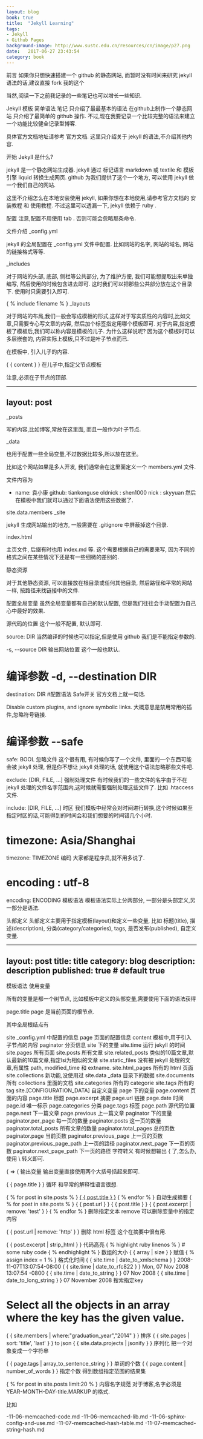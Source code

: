 ```yaml
---
layout: blog
book: true
title:  "Jekyll Learning"
tags:
- Jekyll
- Github Pages
background-image: http://www.sustc.edu.cn/resources/cn/image/p27.png
date:   2017-06-27 23:43:54
category: book
---
```



前言
如果你只想快速搭建一个 github 的静态网站, 而暂时没有时间来研究 jekyll 语法的话,建议直接 fork 我的这个

当然,阅读一下之前我记录的一些笔记也可以增长一些知识.

Jekyll 模板 简单语法 笔记 只介绍了最最基本的语法
在github上制作一个静态网站 只介绍了最简单的 github 操作.
不过,现在我要记录一个比较完整的语法来建立一个功能比较健全记录型博客.

具体官方文档地址请参考 官方文档.
这里只介绍关于 jekyll 的语法,不介绍其他内容.

开始
Jekyll 是什么?

jekyll 是一个静态网站生成器.
jekyll 通过 标记语言 markdown 或 textile 和 模板引擎 liquid 转换生成网页.
github 为我们提供了这个一个地方, 可以使用 jekyll 做一个我们自己的网站.

这里不介绍怎么在本地安装使用 jekyll, 如果你想在本地使用,请参考官方文档的 安装教程 和 使用教程.
不过这里可以透漏一下, jekyll 依赖于 ruby .

配置
注意,配置不用使用 tab . 否则可能会忽略那条命令.

文件介绍
_config.yml

jekyll 的全局配置在 _config.yml 文件中配置.
比如网站的名字, 网站的域名, 网站的链接格式等等.

_includes

对于网站的头部, 底部, 侧栏等公共部分, 为了维护方便, 我们可能想提取出来单独编写, 然后使用的时候包含进去即可.
这时我们可以把那些公共部分放在这个目录下.
使用时只需要引入即可.

{ % include filename % }
_layouts

对于网站的布局,我们一般会写成模板的形式,这样对于写实质性的内容时,比如文章,只需要专心写文章的内容, 然后加个标签指定用哪个模板即可. 对于内容,指定模板了模板后,我们可以称内容是模板的儿子.
为什么这样说呢? 因为这个模板时可以多层嵌套的, 内容实际上模板,只不过是叶子节点而已.

在模板中, 引入儿子的内容.

{ { content } }
在儿子中,指定父节点模板

注意,必须在子节点的顶部.

---
layout: post
---
_posts

写的内容,比如博客,常放在这里面, 而且一般作为叶子节点.

_data

也用于配置一些全局变量,不过数据比较多,所以放在这里。

比如这个网站如果是多人开发, 我们通常会在这里面定义一个 members.yml 文件.

文件内容为

- name: 袁小康
  github: tiankonguse
  oldnick : shen1000
  nick : skyyuan
然后在模板中我们就可以通过下面语法使用这些数据了.

site.data.members
_site

jekyll 生成网站输出的地方, 一般需要在 .gitignore 中屏蔽掉这个目录.

index.html

主页文件, 后缀有时也用 index.md 等.
这个需要根据自己的需要来写, 因为不同的格式之间在某些情况下还是有一些细微的差别的.

静态资源

对于其他静态资源, 可以直接放在根目录或任何其他目录, 然后路径和平常的网站一样, 按路径来找链接中的文件.

配置全局变量
虽然全局变量都有自己的默认配置, 但是我们往往会手动配置为自己心中最好的效果.

源代码的位置
这个一般不配置, 默认即可.

source: DIR
当然编译的时候也可以指定,但是使用 github 我们是不能指定参数的.

-s, --source DIR
输出网站位置
这个一般也默认.

# 编译参数 -d, --destination DIR
destination: DIR #配置语法
Safe开关
官方文档上就一句话.

Disable custom plugins, and ignore symbolic links.
大概意思是禁用常用的插件,忽略符号链接.

# 编译参数  --safe
safe: BOOL
忽略文件
这个很有用, 有时候你写了一个文件, 里面的一个东西可能会被 jekyll 处理, 但是你不想让 jekyll 处理的话, 就使用这个语法忽略那些文件吧.

exclude: [DIR, FILE, ...]
强制处理文件
有时候我们的一些文件的名字由于不在 jekyll 处理的文件名字范围内,这时候就需要强制处理这些文件了.
比如 .htaccess 文件.

include: [DIR, FILE, ...]
时区
我们模板中经常会对时间进行转换,这个时候如果至指定时区的话,可能得到的时间会和我们想要的时间错几个小时.

# timezone: Asia/Shanghai
timezone: TIMEZONE
编码
大家都是程序员,就不用多说了.

# encoding : utf-8
encoding: ENCODING
模板语法
模板语法实际上分两部分, 一部分是头部定义,另一部分是语法.

头部定义
头部定义主要用于指定模板(layout)和定义一些变量, 比如 标题(title), 描述(description), 分类(category/categories), tags, 是否发布(published), 自定义变量.

---
layout:     post
title:      title
category: blog
description: description
published: true # default true
---
模板语法
使用变量

所有的变量是都一个树节点, 比如模板中定义的头部变量,需要使用下面的语法获得

page.title
page 是当前页面的根节点.

其中全局根结点有

site _config.yml 中配置的信息
page 页面的配置信息
content 模板中,用于引入子节点的内容
paginator 分页信息
site 下的变量
site.time 运行 jekyll 的时间
site.pages 所有页面
site.posts 所有文章
site.related_posts 类似的10篇文章,默认最新的10篇文章,指定lsi为相似的文章
site.static_files 没有被 jekyll 处理的文章,有属性 path, modified_time 和 extname.
site.html_pages 所有的 html 页面
site.collections 新功能,没使用过
site.data _data 目录下的数据
site.documents 所有 collections 里面的文档
site.categories 所有的 categorie
site.tags 所有的 tag
site.[CONFIGURATION_DATA] 自定义变量
page 下的变量
page.content 页面的内容
page.title 标题
page.excerpt 摘要
page.url 链接
page.date 时间
page.id 唯一标示
page.categories 分类
page.tags 标签
page.path 源代码位置
page.next 下一篇文章
page.previous 上一篇文章
paginator 下的变量
paginator.per_page 每一页的数量
paginator.posts 这一页的数量
paginator.total_posts 所有文章的数量
paginator.total_pages 总的页数
paginator.page 当前页数
paginator.previous_page 上一页的页数
paginator.previous_page_path 上一页的路径
paginator.next_page 下一页的页数
paginator.next_page_path 下一页的路径
字符转义
有时候想输出 { 了,怎么办,使用 \ 转义即可.

\{ => {
输出变量
输出变量直接使用两个大括号括起来即可.

{ { page.title } }
循环
和平常的解释性语言很想.

{ % for post in site.posts % }
    <a href="http://blog/2014/11/10/jekyll-study/{ { post.url } }">{ { post.title } }</a>
  { % endfor % }
自动生成摘要
  { % for post in site.posts % }
     { { post.url } } { { post.title } }
      { { post.excerpt | remove: 'test' } }
  { % endfor % }
删除指定文本
remove 可以删除变量中的指定内容

{ { post.url | remove: 'http' } }
删除 html 标签
这个在摘要中很有用.

{ { post.excerpt | strip_html } }
代码高亮
{ % highlight ruby linenos % }
\# some ruby code
{ % endhighlight % }
数组的大小
{ { array | size } }
赋值
{ % assign index = 1 % }
格式化时间
{ { site.time | date_to_xmlschema } } 2008-11-07T13:07:54-08:00
{ { site.time | date_to_rfc822 } } Mon, 07 Nov 2008 13:07:54 -0800
{ { site.time | date_to_string } } 07 Nov 2008
{ { site.time | date_to_long_string } } 07 November 2008
搜索指定key
# Select all the objects in an array where the key has the given value.
{ { site.members | where:"graduation_year","2014" } } 
排序
{ { site.pages | sort: 'title', 'last' } }
to json
{ { site.data.projects | jsonify } }
序列化
把一个对象变成一个字符串

{ { page.tags | array_to_sentence_string } }
单词的个数
{ { page.content | number_of_words } }
指定个数
得到数组指定范围的结果集

{ % for post in site.posts limit:20 % }
内容名字规范
对于博客,名字必须是 YEAR-MONTH-DAY-title.MARKUP 的格式.

比如

-11-06-memcached-code.md
-11-06-memcached-lib.md
-11-06-sphinx-config-and-use.md
-11-07-memcached-hash-table.md
-11-07-memcached-string-hash.md
